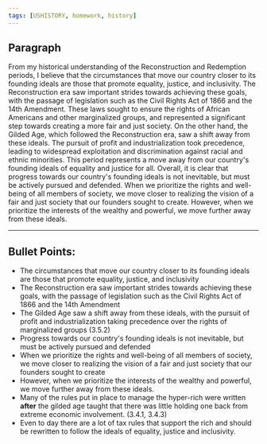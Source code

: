 ```yaml
---
tags: [USHISTORY, homework, history]
---
```

## Paragraph
From my historical understanding of the Reconstruction and Redemption periods, I believe that the circumstances that move our country closer to its founding ideals are those that promote equality, justice, and inclusivity. The Reconstruction era saw important strides towards achieving these goals, with the passage of legislation such as the Civil Rights Act of 1866 and the 14th Amendment. These laws sought to ensure the rights of African Americans and other marginalized groups, and represented a significant step towards creating a more fair and just society. On the other hand, the Gilded Age, which followed the Reconstruction era, saw a shift away from these ideals. The pursuit of profit and industrialization took precedence, leading to widespread exploitation and discrimination against racial and ethnic minorities. This period represents a move away from our country's founding ideals of equality and justice for all. Overall, it is clear that progress towards our country's founding ideals is not inevitable, but must be actively pursued and defended. When we prioritize the rights and well-being of all members of society, we move closer to realizing the vision of a fair and just society that our founders sought to create. However, when we prioritize the interests of the wealthy and powerful, we move further away from these ideals.

---

## Bullet Points:
-   The circumstances that move our country closer to its founding ideals are those that promote equality, justice, and inclusivity
-   The Reconstruction era saw important strides towards achieving these goals, with the passage of legislation such as the Civil Rights Act of 1866 and the 14th Amendment
-   The Gilded Age saw a shift away from these ideals, with the pursuit of profit and industrialization taking precedence over the rights of marginalized groups (3.5.2)
-   Progress towards our country's founding ideals is not inevitable, but must be actively pursued and defended
-   When we prioritize the rights and well-being of all members of society, we move closer to realizing the vision of a fair and just society that our founders sought to create
-   However, when we prioritize the interests of the wealthy and powerful, we move further away from these ideals.
-   Many of the rules put in place to manage the hyper-rich were written __after__ the gilded age taught that there was little holding one back from extreme economic involvement. (3.4.1, 3.4.3)
-   Even to day there are a lot of tax rules that support the rich and should be rewritten to follow the ideals of equality, justice and inclusivity.